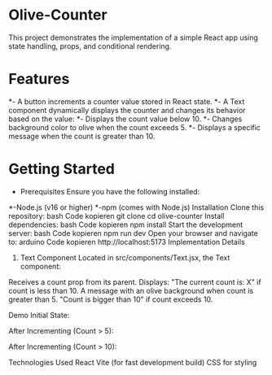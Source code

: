 # Olive-Counter

This project demonstrates the implementation of a simple React app using state handling, props, and conditional rendering.


# Features
*- A button increments a counter value stored in React state.
*- A Text component dynamically displays the counter and changes its behavior based on the value:
*- Displays the count value below 10.
*- Changes background color to olive when the count exceeds 5.
*- Displays a specific message when the count is greater than 10.



# Getting Started
- Prerequisites
Ensure you have the following installed:

*-Node.js (v16 or higher)
*-npm (comes with Node.js)
Installation
Clone this repository:
bash
Code kopieren
git clone <repository-url>
cd olive-counter
Install dependencies:
bash
Code kopieren
npm install
Start the development server:
bash
Code kopieren
npm run dev
Open your browser and navigate to:
arduino
Code kopieren
http://localhost:5173
Implementation Details
1. Text Component
Located in src/components/Text.jsx, the Text component:

Receives a count prop from its parent.
Displays:
"The current count is: X" if count is less than 10.
A message with an olive background when count is greater than 5.
"Count is bigger than 10" if count exceeds 10.

Demo
Initial State:

After Incrementing (Count > 5):

After Incrementing (Count > 10):

Technologies Used
React
Vite (for fast development build)
CSS for styling
